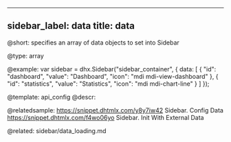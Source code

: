 
---
sidebar_label: data
title: data
---          

@short: 
specifies an array of data objects to set into Sidebar




@type: array

@example: 
var sidebar = dhx.Sidebar("sidebar_container", {
    data: [
    	{
			"id": "dashboard",
            "value": "Dashboard",
            "icon": "mdi mdi-view-dashboard"
		},
		{
        	"id": "statistics",
        	"value": "Statistics",
        	"icon": "mdi mdi-chart-line"
		}
	]
});


@template:	api_config
@descr: 

@relatedsample: 
https://snippet.dhtmlx.com/y8y7iw42	Sidebar. Config Data
https://snippet.dhtmlx.com/f4wo06yo	Sidebar. Init With External Data

@related: sidebar/data_loading.md

